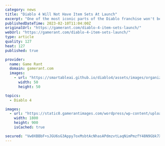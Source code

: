 ```yaml
---
category: news
title: "Diablo 4 Will Not Have Item Sets At Launch"
excerpt: "One of the most iconic parts of the Diablo franchise won't be making its way to Diablo 4 at launch, as the game's set items have been postponed. Ultimately, fans will be able to test out the game ..."
publishedDateTime: 2023-02-10T11:04:00Z
originalUrl: "https://gamerant.com/diablo-4-item-sets-launch/"
webUrl: "https://gamerant.com/diablo-4-item-sets-launch/"
type: article
quality: 127
heat: 127
published: true

provider:
  name: Game Rant
  domain: gamerant.com
  images:
    - url: "https://smartableai.github.io/diablo4/assets/images/organizations/gamerant.com-50x50.jpg"
      width: 50
      height: 50

topics:
  - Diablo 4

images:
  - url: "https://static0.gamerantimages.com/wordpress/wp-content/uploads/2023/02/diablo.jpg"
    width: 1800
    height: 900
    isCached: true

secured: "Vw0XBBbF+sJGU6sG3Appy7oxMsbtAcNhasAPdmzvtLaqNimPmzfY48N9Gbk7XheGqidlIUS9/EZIEVYoCyQq0OVLch0Xb7lxiy29mHktE2B+Wu25SlpAE8pdsdwZb9/EKzoBcc+iJbq302D4eZbWR8HQOCIs6wC9Oj9dmgEva+8bt+O+u+wJZh4ZTXe7cH87L2nsu+v3VLH+zcBeM3jRVWhmmy8iPWFheR9TKsrlILQUpMTlwMtg7Am8KxHnyquLtOLqhdgX8yxtrYVnh/16/MvjksS1+VQQAKy6lo/ozY06w2Qc1u+wMigvc7z1O18ABeVT6ChAD0aT6bITVQ9td31L6HCrw+005tQVSMPu2pc=;VeGnKtE+6xN6WXu+At0+kw=="
---
```


